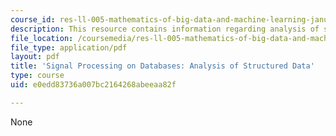 ```yaml
---
course_id: res-ll-005-mathematics-of-big-data-and-machine-learning-january-iap-2020
description: This resource contains information regarding analysis of structured data.
file_location: /coursemedia/res-ll-005-mathematics-of-big-data-and-machine-learning-january-iap-2020/e0edd83736a007bc2164268abeeaa82f_MITRES_LL_005F12_Lec4.pdf
file_type: application/pdf
layout: pdf
title: 'Signal Processing on Databases: Analysis of Structured Data'
type: course
uid: e0edd83736a007bc2164268abeeaa82f

---
```

None